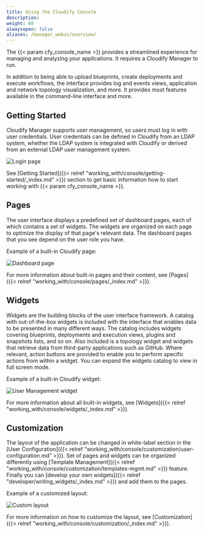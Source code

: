 ```yaml
---
title: Using the Cloudify Console
description:
weight: 60
alwaysopen: false
aliases: /manager_webui/overview/
---
```


The {{< param cfy_console_name >}} provides a streamlined experience for managing and analyzing your applications. It requires a Cloudify Manager to run. 

In addition to being able to upload blueprints, create deployments and execute workflows, the interface provides log and events views, application and network topology visualization, and more. It provides most features available in the command-line interface and more.


## Getting Started

Cloudify Manager supports user management, so users must log in with user credentials. User credentials can be defined in Cloudify from an LDAP system, whether the LDAP system is integrated with Cloudify or derived from an external LDAP user management system.

![Login page]( /images/ui/pages/login-page.png )

See [Getting Started]({{< relref "working_with/console/getting-started/_index.md" >}}) section to get basic information how to start working with {{< param cfy_console_name >}}.


## Pages

The user interface displays a predefined set of dashboard pages, each of which contains a set of widgets. The widgets are organized on each page to optimize the display of that page's relevant data. The dashboard pages that you see depend on the user role you have.

Example of a built-in Cloudify page:

![Dashboard page]( /images/ui/pages/dashboard-page.png )

For more information about built-in pages and their content, see [Pages]({{< relref "working_with/console/pages/_index.md" >}}).


## Widgets

Widgets are the building blocks of the user interface framework. A catalog with out-of-the-box widgets is included with the interface that enables data to be presented in many different ways. The catalog includes widgets covering blueprints, deployments and execution views, plugins and snapshots lists, and so on. Also included is a topology widget and widgets that retrieve data from third-party applications such as GitHub. Where relevant, action buttons are provided to enable you to perform specific actions from within a widget. You can expand the widgets catalog to view in full screen mode. 

Example of a built-in Cloudify widget:

![User Management widget]( /images/ui/widgets/users-mgmt.png )

For more information about all built-in widgets, see [Widgets]({{< relref "working_with/console/widgets/_index.md" >}}).


## Customization

The layout of the application can be changed in white-label section in the [User Configuration]({{< relref "working_with/console/customization/user-configuration.md" >}}). Set of pages and widgets can be organized differently using [Template Management]({{< relref "working_with/console/customization/templates-mgmt.md" >}}) feature. Finally you can [develop your own widgets]({{< relref "developer/writing_widgets/_index.md" >}}) and add them to the pages.

Example of a customized layout: 

![Custom layout]( /images/ui/customization/custom-layout.png )

For more information on how to customize the layout, see [Customization]({{< relref "working_with/console/customization/_index.md" >}}).

